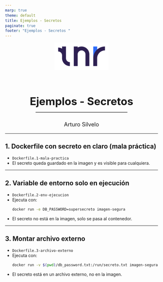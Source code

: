```yaml
---
marp: true
theme: default
title: Ejemplos - Secretos
paginate: true
footer: "Ejemplos - Secretos "
---
```


<!-- _paginate: skip -->

<div style="text-align:center;">
  <img src="../../../img/TNR_01.png" alt="Logo Empresa" width="180" style="margin-bottom: 30px;" />
  <h1 style="font-size:2.5em; margin-bottom: 0.2em;"> Ejemplos -  Secretos </h1>
  <hr style="width:60%; margin: 1em auto; border:1px solid #ccc;" />
  <p style="font-size:1.3em; margin-top: 1.5em;">Arturo Silvelo</p>
</div>

---

## 1. Dockerfile con secreto en claro (mala práctica)

- `Dockerfile.1-mala-practica`
- El secreto queda guardado en la imagen y es visible para cualquiera.

---

## 2. Variable de entorno solo en ejecución

- `Dockerfile.2-env-ejecucion`
- Ejecuta con:
  ```sh
  docker run -e DB_PASSWORD=supersecreto imagen-segura
  ```
- El secreto no está en la imagen, solo se pasa al contenedor.

---

## 3. Montar archivo externo

- `Dockerfile.3-archivo-externo`
- Ejecuta con:
  ```sh
  docker run -v $(pwd)/db_password.txt:/run/secreto.txt imagen-segura
  ```
- El secreto está en un archivo externo, no en la imagen.
